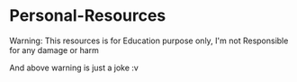 # Personal-Resources

Warning: This resources is for Education purpose only, I'm not Responsible for any damage or harm

And above warning is just a joke :v 


